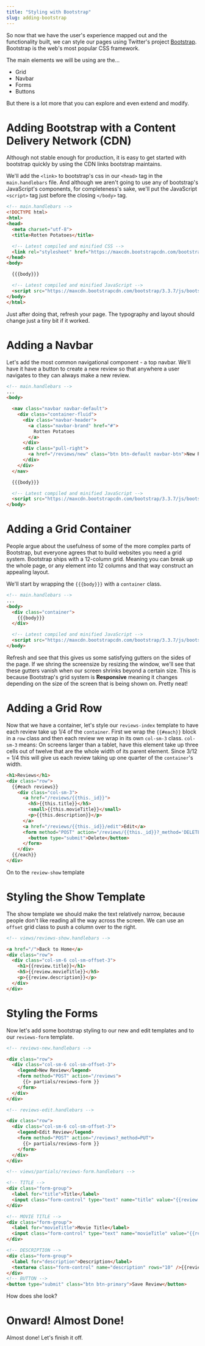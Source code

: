 ```yaml
---
title: "Styling with Bootstrap"
slug: adding-bootstrap
---
```


So now that we have the user's experience mapped out and the functionality built, we can style our pages using Twitter's project [Bootstrap](http://getbootstrap.com/). Bootstrap is the web's most popular CSS framework.

The main elements we will be using are the...

* Grid
* Navbar
* Forms
* Buttons

But there is a lot more that you can explore and even extend and modify.

# Adding Bootstrap with a Content Delivery Network (CDN)

Although not stable enough for production, it is easy to get started with bootstrap quickly by using the CDN links bootstrap maintains.

We'll add the `<link>` to bootstrap's css in our `<head>` tag in the `main.handlebars` file. And although we aren't going to use any of bootstrap's JavaScript's components, for completeness's sake, we'll put the JavaScript `<script>` tag just before the closing `</body>` tag.

```html
<!-- main.handlebars -->
<!DOCTYPE html>
<html>
<head>
  <meta charset="utf-8">
  <title>Rotten Potatoes</title>

  <!-- Latest compiled and minified CSS -->
  <link rel="stylesheet" href="https://maxcdn.bootstrapcdn.com/bootstrap/3.3.7/css/bootstrap.min.css">
</head>
<body>

  {{{body}}}

  <!-- Latest compiled and minified JavaScript -->
  <script src="https://maxcdn.bootstrapcdn.com/bootstrap/3.3.7/js/bootstrap.min.js"></script>
</body>
</html>
```

Just after doing that, refresh your page. The typography and layout should change just a tiny bit if it worked.

# Adding a Navbar

Let's add the most common navigational component - a top navbar. We'll have it have a button to create a new review so that anywhere a user navigates to they can always make a new review.

```html
<!-- main.handlebars -->
...
<body>

  <nav class="navbar navbar-default">
    <div class="container-fluid">
      <div class="navbar-header">
        <a class="navbar-brand" href="#">
          Rotten Potatoes
        </a>
      </div>
      <div class="pull-right">
        <a href="/reviews/new" class="btn btn-default navbar-btn">New Review</button>
      </div>
    </div>
  </nav>

  {{{body}}}

  <!-- Latest compiled and minified JavaScript -->
  <script src="https://maxcdn.bootstrapcdn.com/bootstrap/3.3.7/js/bootstrap.min.js"></script>
</body>
```

# Adding a Grid Container

People argue about the usefulness of some of the more complex parts of Bootstrap, but everyone agrees that to build websites you need a grid system. Bootstrap ships with a 12-column grid. Meaning you can break up the whole page, or any element into 12 columns and that way construct an appealing layout.

We'll start by wrapping the `{{{body}}}` with a `container` class.

```html
<!-- main.handlebars -->
...
<body>
  <div class="container">
    {{{body}}}
  </div>

  <!-- Latest compiled and minified JavaScript -->
  <script src="https://maxcdn.bootstrapcdn.com/bootstrap/3.3.7/js/bootstrap.min.js"></script>
</body>
```

Refresh and see that this gives us some satisfying gutters on the sides of the page. If we shring the screensize by resizing the window, we'll see that these gutters vanish when our screen shrinks beyond a certain size. This is because Bootstrap's grid system is **Responsive** meaning it changes depending on the size of the screen that is being shown on. Pretty neat!

# Adding a Grid Row

Now that we have a container, let's style our `reviews-index` template to have each review take up 1/4 of the `container`. First we wrap the `{{#each}}` block in a `row` class and then each review we wrap in its own `col-sm-3` class. `col-sm-3` means: On screens larger than a tablet, have this element take up three cells out of twelve that are the whole width of its parent element. Since 3/12 = 1/4 this will give us each review taking up one quarter of the `container`'s width.

```html
<h1>Reviews</h1>
<div class="row">
  {{#each reviews}}
    <div class="col-sm-3">
      <a href="/reviews/{{this._id}}">
        <h5>{{this.title}}</h5>
        <small>{{this.movieTitle}}</small>
        <p>{{this.description}}</p>
      </a>
      <a href="/reviews/{{this._id}}/edit">Edit</a>
      <form method="POST" action="/reviews/{{this._id}}?_method='DELETE'">
        <button type="submit">Delete</button>
      </form>
    </div>
  {{/each}}
</div>
```

On to the `review-show` template

# Styling the Show Template

The show template we should make the text relatively narrow, because people don't like reading all the way across the screen. We can use an `offset` grid class to push a column over to the right.

```html
<!-- views/reviews-show.handlebars -->

<a href="/">Back to Home</a>
<div class="row">
  <div class="col-sm-6 col-sm-offset-3">
    <h1>{{review.title}}</h1>
    <h5>{{review.movieTitle}}</h5>
    <p>{{review.description}}</p>
  </div>
</div>

```

# Styling the Forms

Now let's add some bootstrap styling to our new and edit templates and to our `reviews-form` template.

```html
<!-- reviews-new.handlebars -->

<div class="row">
  <div class="col-sm-6 col-sm-offset-3">
    <legend>New Review</legend>
    <form method="POST" action="/reviews">
      {{> partials/reviews-form }}
    </form>
  </div>
</div>

```

```html
<!-- reviews-edit.handlebars -->

<div class="row">
  <div class="col-sm-6 col-sm-offset-3">
    <legend>Edit Review</legend>
    <form method="POST" action="/reviews?_method=PUT">
      {{> partials/reviews-form }}
    </form>
  </div>
</div>
```

```html
<!-- views/partials/reviews-form.handlebars -->

<!-- TITLE -->
<div class="form-group">
  <label for="title">Title</label>
  <input class="form-control" type="text" name="title" value="{{review.title}}"/>
</div>

<!-- MOVIE TITLE -->
<div class="form-group">
  <label for="movieTitle">Movie Title</label>
  <input class="form-control" type="text" name="movieTitle" value="{{review.movieTitle}}" />
</div>

<!-- DESCRIPTION -->  
<div class="form-group">
  <label for="description">Description</label>
  <textarea class="form-control" name="description" rows="10" />{{review.description}}</textarea>
</div>
<!-- BUTTON -->
<button type="submit" class="btn btn-primary">Save Review</button>
```

How does she look?

# Onward! Almost Done!

Almost done! Let's finish it off.

